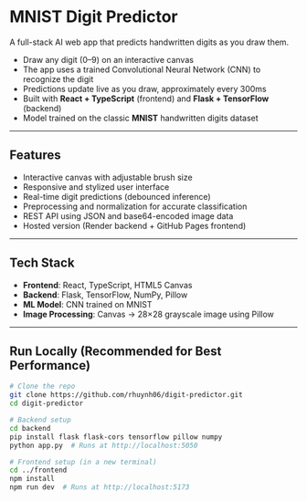# MNIST Digit Predictor

A full-stack AI web app that predicts handwritten digits as you draw them.

- Draw any digit (0–9) on an interactive canvas  
- The app uses a trained Convolutional Neural Network (CNN) to recognize the digit  
- Predictions update live as you draw, approximately every 300ms  
- Built with **React + TypeScript** (frontend) and **Flask + TensorFlow** (backend)  
- Model trained on the classic **MNIST** handwritten digits dataset  

---

## Features

- Interactive canvas with adjustable brush size  
- Responsive and stylized user interface  
- Real-time digit predictions (debounced inference)  
- Preprocessing and normalization for accurate classification  
- REST API using JSON and base64-encoded image data  
- Hosted version (Render backend + GitHub Pages frontend)  

---

## Tech Stack

- **Frontend**: React, TypeScript, HTML5 Canvas  
- **Backend**: Flask, TensorFlow, NumPy, Pillow  
- **ML Model**: CNN trained on MNIST  
- **Image Processing**: Canvas → 28×28 grayscale image using Pillow

---

## Run Locally (Recommended for Best Performance)

```bash
# Clone the repo
git clone https://github.com/rhuynh06/digit-predictor.git
cd digit-predictor

# Backend setup
cd backend
pip install flask flask-cors tensorflow pillow numpy
python app.py  # Runs at http://localhost:5050

# Frontend setup (in a new terminal)
cd ../frontend
npm install
npm run dev  # Runs at http://localhost:5173

